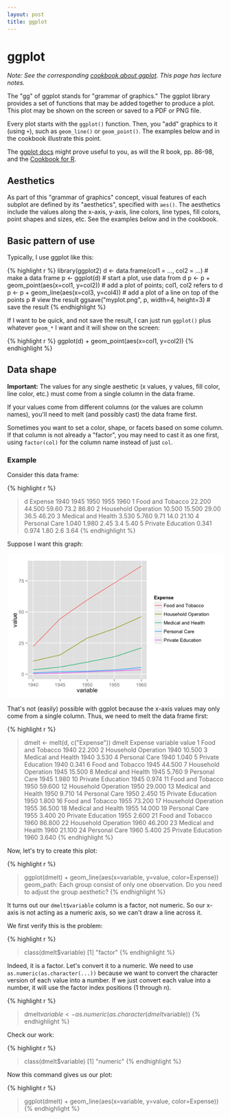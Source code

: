 ```yaml
---
layout: post
title: ggplot
---
```


# ggplot

*Note: See the corresponding [cookbook about ggplot](/cookbook/ggplot.html). This page has lecture notes.*

The "gg" of ggplot stands for "grammar of graphics." The ggplot library provides a set of functions that may be added together to produce a plot. This plot may be shown on the screen or saved to a PDF or PNG file.

Every plot starts with the `ggplot()` function. Then, you "add" graphics to it (using `+`), such as `geom_line()` or `geom_point()`. The examples below and in the cookbook illustrate this point.

The [ggplot docs](http://docs.ggplot2.org/current/) might prove useful to you, as will the R book, pp. 86-98, and the [Cookbook for R](http://www.cookbook-r.com/Graphs/).

## Aesthetics

As part of this "grammar of graphics" concept, visual features of each subplot are defined by its "aesthetics", specified with `aes()`. The aesthetics include the values along the x-axis, y-axis, line colors, line types, fill colors, point shapes and sizes, etc. See the examples below and in the cookbook.

## Basic pattern of use

Typically, I use ggplot like this:

{% highlight r %}
library(ggplot2)
d <- data.frame(col1 = ..., col2 = ...)    # make a data frame
p <- ggplot(d)                             # start a plot, use data from d
p <- p + geom_point(aes(x=col1, y=col2))   # add a plot of points; col1, col2 refers to d
p <- p + geom_line(aes(x=col3, y=col4))    # add a plot of a line on top of the points
p                                          # view the result
ggsave("myplot.png", p, width=4, height=3) # save the result
{% endhighlight %}

If I want to be quick, and not save the result, I can just run `ggplot()` plus whatever `geom_*` I want and it will show on the screen:

{% highlight r %}
ggplot(d) + geom_point(aes(x=col1, y=col2))
{% endhighlight %}

## Data shape

**Important:** The values for any single aesthetic (x values, y values, fill color, line color, etc.) must come from a single column in the data frame.

If your values come from different columns (or the values are column names), you'll need to melt (and possibly cast) the data frame first.

Sometimes you want to set a color, shape, or facets based on some column. If that column is not already a "factor", you may need to cast it as one first, using `factor(col)` for the column name instead of just `col`.

### Example

Consider this data frame:

{% highlight r %}
> d
              Expense   1940   1945  1950 1955  1960
1    Food and Tobacco 22.200 44.500 59.60 73.2 86.80
2 Household Operation 10.500 15.500 29.00 36.5 46.20
3  Medical and Health  3.530  5.760  9.71 14.0 21.10
4       Personal Care  1.040  1.980  2.45  3.4  5.40
5   Private Education  0.341  0.974  1.80  2.6  3.64
{% endhighlight %}

Suppose I want this graph:

![Expenses plot](/images/plot-expenses-lines.png)

That's not (easily) possible with ggplot because the x-axis values may only come from a single column. Thus, we need to melt the data frame first:

{% highlight r %}
> dmelt <- melt(d, c("Expense"))
> dmelt
               Expense variable  value
1     Food and Tobacco     1940 22.200
2  Household Operation     1940 10.500
3   Medical and Health     1940  3.530
4        Personal Care     1940  1.040
5    Private Education     1940  0.341
6     Food and Tobacco     1945 44.500
7  Household Operation     1945 15.500
8   Medical and Health     1945  5.760
9        Personal Care     1945  1.980
10   Private Education     1945  0.974
11    Food and Tobacco     1950 59.600
12 Household Operation     1950 29.000
13  Medical and Health     1950  9.710
14       Personal Care     1950  2.450
15   Private Education     1950  1.800
16    Food and Tobacco     1955 73.200
17 Household Operation     1955 36.500
18  Medical and Health     1955 14.000
19       Personal Care     1955  3.400
20   Private Education     1955  2.600
21    Food and Tobacco     1960 86.800
22 Household Operation     1960 46.200
23  Medical and Health     1960 21.100
24       Personal Care     1960  5.400
25   Private Education     1960  3.640
{% endhighlight %}

Now, let's try to create this plot:

{% highlight r %}
> ggplot(dmelt) + geom_line(aes(x=variable, y=value, color=Expense))
geom_path: Each group consist of only one observation. Do you need to adjust the group aesthetic?
{% endhighlight %}

It turns out our `dmelt$variable` column is a factor, not numeric. So our x-axis is not acting as a numeric axis, so we can't draw a line across it.

We first verify this is the problem:

{% highlight r %}
> class(dmelt$variable)
[1] "factor"
{% endhighlight %}

Indeed, it is a factor. Let's convert it to a numeric. We need to use `as.numeric(as.character(...))` because we want to convert the character version of each value into a number. If we just convert each value into a number, it will use the factor index positions (1 through n).

{% highlight r %}
> dmelt$variable <- as.numeric(as.character(dmelt$variable))
{% endhighlight %}

Check our work:

{% highlight r %}
> class(dmelt$variable)
[1] "numeric"
{% endhighlight %}

Now this command gives us our plot:

{% highlight r %}
> ggplot(dmelt) + geom_line(aes(x=variable, y=value, color=Expense))
{% endhighlight %}
